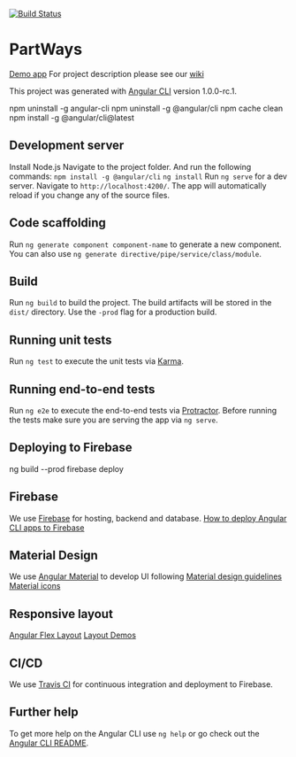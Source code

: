 [![Build Status](https://travis-ci.org/LegalX/PartWays.svg?branch=master)](https://travis-ci.org/LegalX/PartWays)
# PartWays
[Demo app](https://partways-dev.firebaseapp.com)
For project description please see our [wiki](https://github.com/LegalX/PartWays/wiki)

This project was generated with [Angular CLI](https://github.com/angular/angular-cli) version 1.0.0-rc.1.

npm uninstall -g angular-cli
npm uninstall -g @angular/cli
npm cache clean
npm install -g @angular/cli@latest

## Development server
Install Node.js 
Navigate to the project folder. And run the following commands:
    `npm install -g @angular/cli` 
    `ng install` 
Run `ng serve` for a dev server. Navigate to `http://localhost:4200/`. The app will automatically reload if you change any of the source files.

## Code scaffolding

Run `ng generate component component-name` to generate a new component. You can also use `ng generate directive/pipe/service/class/module`.

## Build

Run `ng build` to build the project. The build artifacts will be stored in the `dist/` directory. Use the `-prod` flag for a production build.

## Running unit tests

Run `ng test` to execute the unit tests via [Karma](https://karma-runner.github.io).

## Running end-to-end tests

Run `ng e2e` to execute the end-to-end tests via [Protractor](http://www.protractortest.org/).
Before running the tests make sure you are serving the app via `ng serve`.

## Deploying to Firebase
ng build --prod
firebase deploy

## Firebase
We use [Firebase](https://firebase.google.com) for hosting, backend and database.
[How to deploy Angular CLI apps to Firebase](https://coryrylan.com/blog/deploy-angular-cli-apps-to-firebase)

## Material Design
We use [Angular Material](https://material.angular.io) to develop UI following [Material design guidelines](https://material.io/guidelines)
[Material icons](https://material.io/icons)

## Responsive layout
[Angular Flex Layout](https://github.com/angular/flex-layout)
[Layout Demos](https://tburleson-layouts-demos.firebaseapp.com/#/docs)

## CI/CD
We use [Travis CI](https://travis-ci.org) for continuous integration and deployment to Firebase.

## Further help
To get more help on the Angular CLI use `ng help` or go check out the [Angular CLI README](https://github.com/angular/angular-cli/blob/master/README.md).
